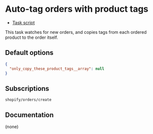 # Auto-tag orders with product tags

* [Task script](./script.liquid)

This task watches for new orders, and copies tags from each ordered product to the order itself.

## Default options

```json
{
  "only_copy_these_product_tags__array": null
}
```

## Subscriptions

```liquid
shopify/orders/create
```

## Documentation

(none)